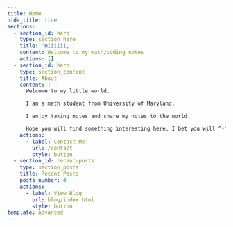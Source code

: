```yaml
---
title: Home
hide_title: true
sections:
  - section_id: hero
    type: section_hero
    title: 'Hiiiiii, '
    content: Welcome to my math/coding notes
    actions: []
  - section_id: hero
    type: section_content
    title: About
    content: |-
      Welcome to my little world. 

      I am a math student from University of Maryland. 

      I enjoy taking notes and share my notes to the world.

      Hope you will find something interesting here, I bet you will ^-^
    actions:
      - label: Contact Me
        url: /contact
        style: button
  - section_id: recent-posts
    type: section_posts
    title: Recent Posts
    posts_number: 4
    actions:
      - label: View Blog
        url: blog/index.html
        style: button
template: advanced
---
```

